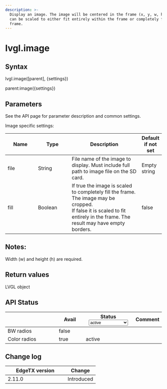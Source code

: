 ```yaml
---
description: >-
  Display an image. The image will be centered in the frame (x, y, w, h). Images
  can be scaled to either fit entirely within the frame or completely fill the
  frame.
---
```


# lvgl.image

## Syntax

lvgl.image(\[parent], {settings})

parent:image({settings})

## Parameters

See the API page for parameter description and common settings.

Image specific settings:

<table><thead><tr><th width="120">Name</th><th width="126">Type</th><th width="335">Description</th><th>Default if not set</th></tr></thead><tbody><tr><td>file</td><td>String</td><td>File name of the image to display. Must include full path to image file on the SD card.</td><td>Empty string</td></tr><tr><td>fill</td><td>Boolean</td><td>If true the image is scaled to completely fill the frame. The image may be cropped.<br>If false it is scaled to fit entirely in the frame. The result may have empty borders.</td><td>false</td></tr></tbody></table>

## Notes:

Width (w) and height (h) are required.

## Return values

LVGL object

## API Status

<table><thead><tr><th width="153"></th><th width="72" data-type="checkbox">Avail</th><th width="145">Status<select><option value="93c8b010d44e45efaec5c0c14d3992ac" label="active" color="blue"></option><option value="7e7074d1164048e3b0b24a02b4300f6c" label="to be depreciated" color="blue"></option></select></th><th>Comment</th></tr></thead><tbody><tr><td>BW radios</td><td>false</td><td></td><td></td></tr><tr><td>Color radios</td><td>true</td><td><span data-option="93c8b010d44e45efaec5c0c14d3992ac">active</span></td><td></td></tr></tbody></table>

## Change log

<table><thead><tr><th width="177">EdgeTX version</th><th>Change</th></tr></thead><tbody><tr><td>2.11.0</td><td>Introduced</td></tr></tbody></table>
